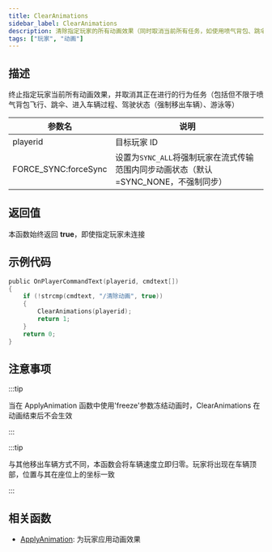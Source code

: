 ```yaml
---
title: ClearAnimations
sidebar_label: ClearAnimations
description: 清除指定玩家的所有动画效果（同时取消当前所有任务，如使用喷气背包、跳伞、进入车辆、驾驶（将玩家移出车辆）、游泳等）
tags: ["玩家", "动画"]
---
```


## 描述

终止指定玩家当前所有动画效果，并取消其正在进行的行为任务（包括但不限于喷气背包飞行、跳伞、进入车辆过程、驾驶状态（强制移出车辆）、游泳等）

| 参数名               | 说明                                                                                 |
| -------------------- | ------------------------------------------------------------------------------------ |
| playerid             | 目标玩家 ID                                                                          |
| FORCE_SYNC:forceSync | 设置为`SYNC_ALL`将强制玩家在流式传输范围内同步动画状态（默认=SYNC_NONE，不强制同步） |

## 返回值

本函数始终返回 **true**，即使指定玩家未连接

## 示例代码

```c
public OnPlayerCommandText(playerid, cmdtext[])
{
    if (!strcmp(cmdtext, "/清除动画", true))
    {
        ClearAnimations(playerid);
        return 1;
    }
    return 0;
}
```

## 注意事项

:::tip

当在 ApplyAnimation 函数中使用'freeze'参数冻结动画时，ClearAnimations 在动画结束后不会生效

:::

:::tip

与其他移出车辆方式不同，本函数会将车辆速度立即归零。玩家将出现在车辆顶部，位置与其在座位上的坐标一致

:::

## 相关函数

- [ApplyAnimation](ApplyAnimation): 为玩家应用动画效果
